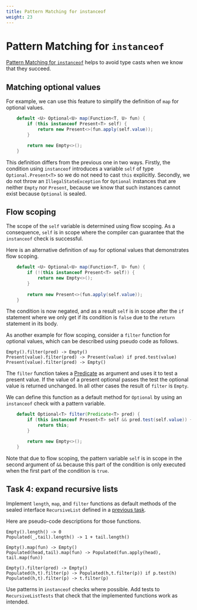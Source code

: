 ```yaml
---
title: Pattern Matching for instanceof
weight: 23
---
```


# Pattern Matching for `instanceof`

[Pattern Matching for `instanceof`](https://openjdk.java.net/jeps/394)
helps to avoid type casts when we know that they succeed.

## Matching optional values

For example, we can use this feature 
to simplify the definition of `map` for optional values.

```java
    default <U> Optional<U> map(Function<T, U> fun) {
        if (this instanceof Present<T> self) {
            return new Present<>(fun.apply(self.value));
        }

        return new Empty<>();
    }
```

This definition differs from the previous one in two ways.
Firstly, the condition using `instanceof` introduces a variable `self`
of type `Optional.Present<T>` so we do not need to cast `this` explicitly.
Secondly, we do not throw an `IllegalStateException` for `Optional` instances
that are neither `Empty` nor `Present`, 
because we know that such instances cannot exist because `Optional` is sealed.

## Flow scoping

The scope of the `self` variable is determined using flow scoping.
As a consequence, `self` is in scope 
where the compiler can guarantee that the `instanceof` check is successful.

Here is an alternative definition of `map` for optional values 
that demonstrates flow scoping.

```java
    default <U> Optional<U> map(Function<T, U> fun) {
        if (!(this instanceof Present<T> self)) {
            return new Empty<>();
        }
        
        return new Present<>(fun.apply(self.value));
    }
```

The condition is now negated, and as a result 
`self` is in scope after the `if` statement
where we only get if its condition is `false`
due to the `return` statement in its body.

As another example for flow scoping,
consider a `filter` function for optional values,
which can be described using pseudo code as follows.

```
Empty().filter(pred) -> Empty()
Present(value).filter(pred) -> Present(value) if pred.test(value)
Present(value).filter(pred) -> Empty()
```

The `filter` function takes a
[Predicate](https://docs.oracle.com/en/java/javase/17/docs/api/java.base/java/util/function/Predicate.html)
as argument and uses it to test a present value.
If the value of a present optional passes the test
the optional value is returned unchanged.
In all other cases the result of `filter` is `Empty`.

We can define this function as a default method for `Optional`
by using an `instanceof` check with a pattern variable.

```java
    default Optional<T> filter(Predicate<T> pred) {
        if (this instanceof Present<T> self && pred.test(self.value)) {
            return this;
        }

        return new Empty<>();
    }
```

Note that due to flow scoping, 
the pattern variable `self` is in scope in the second argument of `&&`
because this part of the condition is only executed 
when the first part of the condition is `true`.

## Task 4: expand recursive lists

Implement `length`, `map`, and `filter` functions
as default methods of the sealed interface `RecursiveList`
defined in a [previous task](../records/#task-2-implement-recursive-lists).

Here are pseudo-code descriptions for those functions.

```
Empty().length() -> 0
Populated(_,tail).length() -> 1 + tail.length()

Empty().map(fun) -> Empty()
Populated(head,tail).map(fun) -> Populated(fun.apply(head), tail.map(fun))

Empty().filter(pred) -> Empty()
Populated(h,t).filter(p) -> Populated(h,t.filter(p)) if p.test(h)
Populated(h,t).filter(p) -> t.filter(p)
```

Use patterns in `instanceof` checks where possible.
Add tests to `RecursiveListTests` that check that the implemented functions
work as intended.
